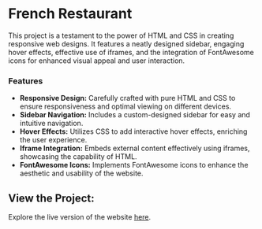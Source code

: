 # French Restaurant 

This project is a testament to the power of HTML and CSS in creating responsive web designs. It features a neatly designed sidebar, engaging hover effects, effective use of iframes, and the integration of FontAwesome icons for enhanced visual appeal and user interaction.

### Features

- **Responsive Design:** Carefully crafted with pure HTML and CSS to ensure responsiveness and optimal viewing on different devices.
- **Sidebar Navigation:** Includes a custom-designed sidebar for easy and intuitive navigation.
- **Hover Effects:** Utilizes CSS to add interactive hover effects, enriching the user experience.
- **Iframe Integration:** Embeds external content effectively using iframes, showcasing the capability of HTML.
- **FontAwesome Icons:** Implements FontAwesome icons to enhance the aesthetic and usability of the website.

## View the Project:

Explore the live version of the website [here](https://mohammed-basel.github.io/French-Restaurant/).


